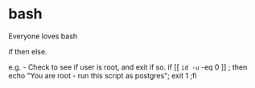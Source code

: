 # bash
Everyone loves bash

if then else.

e.g. - Check to see if user is root, and exit if so.
 if [[ `id -u` -eq 0 ]]  ; then echo "You are root - run this script as postgres"; exit 1 ;fi
